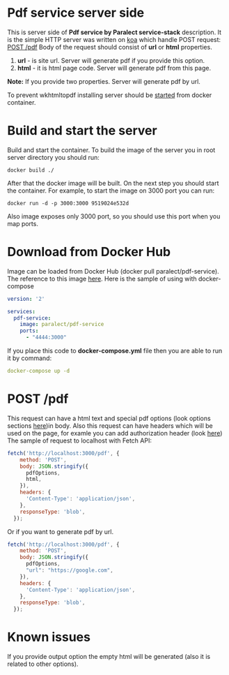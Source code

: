 Pdf service server side
===========
This is server side of **Pdf service by Paralect service-stack** description.
It is the simple HTTP server was written on [koa](http://koajs.com/) which handle POST request:
  [POST /pdf](#post-pdfhtml)
Body of the request should consist of **url** or **html** properties.
 1. **url** - is site url. Server will generate pdf if you provide this option.
 2. **html** - it is html page code. Server will generate pdf from this page.

**Note:** If you provide two properties. Server will generate pdf by url.

To prevent wkhtmltopdf installing server should be [started](#build-and-start-the-server) from docker container.

Build and start the server
===========
Build and start the container.
To build the image of the server you in root server directory you should run:

```
docker build ./
```

After that the docker image will be built.
On the next step you should start the container.
For example, to start the image on 3000 port you can run:

```
docker run -d -p 3000:3000 9519024e532d
```

Also image exposes only 3000 port, so you should use this port when you map ports.

Download from Docker Hub
===========
Image can be loaded from Docker Hub (docker pull paralect/pdf-service).
The reference to this image [here](https://hub.docker.com/r/paralect/pdf-service/).
Here is the sample of using with docker-compose
``` YAML
version: '2'

services:
  pdf-service:
    image: paralect/pdf-service
    ports:
      - "4444:3000"
```
If you place this code to **docker-compose.yml** file then you are able to run it by command:
``` YAML
docker-compose up -d
```

POST /pdf
=========
This request can have a html text and special pdf options (look options sections [here](https://github.com/GoogleChrome/puppeteer/blob/master/docs/api.md#pagepdfoptions))in body. Also this request can have headers which will be used on the page, for examle you can add authorization header (look [here](https://github.com/GoogleChrome/puppeteer/blob/master/docs/api.md#pagesetextrahttpheadersheaders))
The sample of request to localhost with Fetch API:

``` javascript
fetch('http://localhost:3000/pdf', {
    method: 'POST',
    body: JSON.stringify({
      pdfOptions,
      html,
    }),
    headers: {
      'Content-Type': 'application/json',
    },
    responseType: 'blob',
  });
```

Or if you want to generate pdf by url.

``` javascript
fetch('http://localhost:3000/pdf', {
    method: 'POST',
    body: JSON.stringify({
      pdfOptions,
      "url": "https://google.com",
    }),
    headers: {
      'Content-Type': 'application/json',
    },
    responseType: 'blob',
  });
```

Known issues
===========
If you provide output option the empty html will be generated (also it is related to other options).
